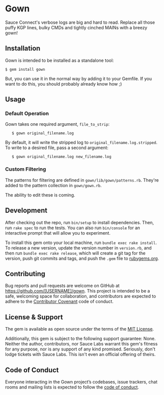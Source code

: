 # Gown

Sauce Connect's verbose logs are big and hard to read.  Replace all those puffy KGP lines, bulky CMDs and tightly cinched MAINs with a breezy gown!

## Installation

Gown is intended to be installed as a standalone tool:

    $ gem install gown

But, you can use it in the normal way by adding it to your Gemfile.  If you want to do this, you should probably already know how ;)

## Usage

### Default Operation
Gown takes one required argument, `file_to_strip`:

`   $ gown original_filename.log`

By default, it will write the stripped log to `original_filename.log.stripped`.  To write to a desired file, pass a second argument:

`   $ gown original_filename.log new_filename.log`

### Custom Filtering
The patterns for filtering are defined in `gown/lib/gown/patterns.rb`.  They're added to the pattern collection in `gown/gown.rb`.

The ability to edit these is coming.

## Development

After checking out the repo, run `bin/setup` to install dependencies. Then, run `rake spec` to run the tests. You can also run `bin/console` for an interactive prompt that will allow you to experiment.

To install this gem onto your local machine, run `bundle exec rake install`. To release a new version, update the version number in `version.rb`, and then run `bundle exec rake release`, which will create a git tag for the version, push git commits and tags, and push the `.gem` file to [rubygems.org](https://rubygems.org).

## Contributing

Bug reports and pull requests are welcome on GitHub at https://github.com/[USERNAME]/gown. This project is intended to be a safe, welcoming space for collaboration, and contributors are expected to adhere to the [Contributor Covenant](http://contributor-covenant.org) code of conduct.

## License & Support

The gem is available as open source under the terms of the [MIT License](https://opensource.org/licenses/MIT).

Additionally, this gem is subject to the following support guarantee:  None.  Neither the author, contributors, nor Sauce Labs warrant this gem's fitness for any purpose, nor is any support of any kind promised.  Seriously, don't lodge tickets with Sauce Labs.  This isn't even an official offering of theirs.

## Code of Conduct

Everyone interacting in the Gown project’s codebases, issue trackers, chat rooms and mailing lists is expected to follow the [code of conduct](https://github.com/[USERNAME]/gown/blob/master/CODE_OF_CONDUCT.md).
